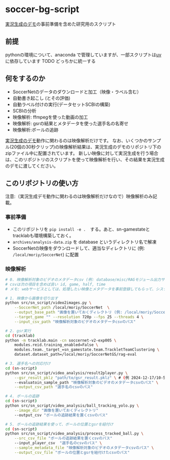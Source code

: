 # soccer-bg-script

[実況生成のデモ](https://github.com/zaemon1251-hesty/soccer-bg-commentary)の事前準備を含めた研究用のスクリプト

## 前提

pythonの環境について、anaconda で管理していますが、一部スクリプトは[uv](https://github.com/astral-sh/uv)に依存しています
TODO どっちかに統一する

## 何をするのか

- SoccerNetのデータのダウンロードと加工（映像・ラベル含む）
- 自動書き起こし (とその評価)
- 自動ラベル付けの実行(データセットSCBIの構築)
- SCBIの分析
- 映像解析: ffmpegを使った動画の加工
- 映像解析: gsrの結果とメタデータを使った選手名の名寄せ
- 映像解析:ボールの追跡

[実況生成のデモ](https://github.com/zaemon1251-hesty/soccer-bg-commentary)動作に関わるのは映像解析だけです。
なお、いくつかのサンプル(20個の30秒クリップ)の映像解析結果は、実況生成のデモのリポジトリ下のzipファイル中に配置されています。
新しい映像に対して実況生成を行う場合は、このリポジトリのスクリプトを使って映像解析を行い、その結果を実況生成のデモに渡してください。

## このリポジトリの使い方

注意:（実況生成デモ動作に関わるのは映像解析だけなので）映像解析のみ記載。

### 事前準備

- このリポジトリを `pip install -e .`　する。あと、sn-gamestateとtracklabも環境構築しておく。
- `archives/analysis-data.zip` を database というディレクトリ名で解凍
- SoccerNetの映像をダウンロードして、適当なディレクトリに (例: `/local/moriy/SoccerNet`) に配置

### 映像解析

```bash
# 0. 映像解析対象のビデオのメタデータcsv (例: database/misc/RAGモジュール出力サンプル-13090437a14481f485ffdf605d3408cd.csv) を用意
# csvは次の項目を含めば良い id, game, half, time
# メモ: webサービスとしては、処理したい映像とメタデータを事前登録してもらって、システム側でいい感じにこのcsvの形式を出力できたら良さそう

# 1. 映像から画像を切り出す
python src/sn_script/video2images.py \
    --SoccerNet_path /local/moriy/SoccerNet  \
    --output_base_path "画像を置いておくディレクトリ (例: /local/moriy/SoccerNetGS/rag-eval)"  \
    --target_game "" --resolution 720p --fps 25 --threads 4 \
    --input_csv_path "映像解析対象のビデオのメタデータcsvのパス"

# 2. gsr実行
cd (tracklab)
python -m tracklab.main -cn soccernet-v2-exp005 \
    modules.reid.training_enabled=False \
    modules.team._target_=sn_gamestate.team.TrackletTeamClustering \
    dataset.dataset_path=/local/moriy/SoccerNetGS/rag-eval

# 3. 選手名への対応付け
cd (sn-script)
python src/sn_script/video_analysis/result2player.py \
    --gsr_result_pklz "path/to/gsr_result.pklz" \ # (例 2024-12-17/10-57-24/states/sn-gamestate-v2.pklz)
    --evaluatoin_sample_path "映像解析対象のビデオのメタデータcsvのパス" \
    --output_csv_path "選手名のcsvのパス"

# 4. ボールの追跡
cd (sn-script)
python src/sn_script/video_analysis/ball_tracking_yolo.py \
    --image_dir "画像を置いておくディレクトリ"
    --output_csv "ボールの追跡結果を置くcsvのパス"

# 5. ボールの追跡結果を使って、ボールの位置とgsrを紐付け
cd (sn-script)
python src/sn_script/video_analysis/process_tracked_ball.py \
    --src_csv_file "ボールの追跡結果を置くcsvのパス"
    --input_player_csv  "選手名のcsvのパス" \
    --sample_metadata_file "映像解析対象のビデオのメタデータcsvのパス" \
    --output_csv_file "ボールの位置とgsrを紐付けたcsvのパス"

```
